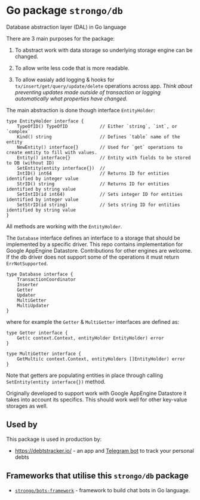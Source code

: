 # Go package `strongo/db`
Database abstraction layer (DAL) in Go language

There are 3 main purposes for the package:

1. To abstract work with data storage so underlying storage engine can be changed.

2. To allow write less code that is more readable.

3. To allow easialy add logging & hooks for `tx/insert/get/query/update/delete` operations across app. _Think about preventing updates made outside of transaction or logging automatically what properties have changed._

The main abstraction is done though interface `EntityHolder`:

	type EntityHolder interface {
		TypeOfID() TypeOfID            // Either `string`, `int`, or `complex`
		Kind() string                  // Defines `table` name of the entity
		NewEntity() interface{}        // Used for `get` operations to create emtity to fill with values.
		Entity() interface{}           // Entity with fields to be stored to DB (without ID)
		SetEntity(entity interface{})  //
		IntID() int64                  // Returns ID for entities identified by integer value
		StrID() string                 // Returns ID for entities identified by string value
		SetIntID(id int64)             // Sets integer ID for entities identified by integer value
		SetStrID(id string)            // Sets string ID for entities identified by string value
	}

All methods are working with the `EntityHolder`.

The `Database` interface defines an interface to a storage that should be implemented by a specific driver.
This repo contains implementation for Google AppEngine Datastore. Contributions for other engines are welcome.
If the db driver does not support some of the operations it must return `ErrNotSupported`.

	type Database interface {
		TransactionCoordinator
		Inserter
		Getter
		Updater
		MultiGetter
		MultiUpdater
	}

where for example the  `Getter` & `MultiGetter` interfaces are defined as:


	type Getter interface {
		Get(c context.Context, entityHolder EntityHolder) error
	}

	type MultiGetter interface {
		GetMulti(c context.Context, entityHolders []EntityHolder) error
	}

Note that getters are populating entities in place through calling `SetEntity(entity interface{})` method.

Originally developed to support work with Google AppEngine Datastore it takes into account its specifics. This should work well for other key-value storages as well.

## Used by
This package is used in production by:
* https://debtstracker.io/ - an app and [Telegram bot](https://t.me/DebtsTrackerBot) to track your personal debts

## Frameworks that utilise this `strongo/db` package
* <a href="https://github.com/strongo/bots-framework">`strongo/bots-framework`</a> - framework to build chat bots in Go language.
